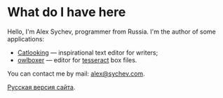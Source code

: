 # What do I have here #

Hello, I'm Alex Sychev, programmer from Russia. I'm the author of some applications:

* [Catlooking](http://catlooking.com/)&nbsp;&mdash; inspirational text editor for writers;
* [owlboxer](http://code.google.com/p/owlboxer/)&nbsp;&mdash; editor for [tesseract](http://code.google.com/p/tesseract-ocr/) box files.

You can contact me by mail: [alex@sychev.com](mailto:alex@sychev.com).

[Русская версия сайта](/ru/).